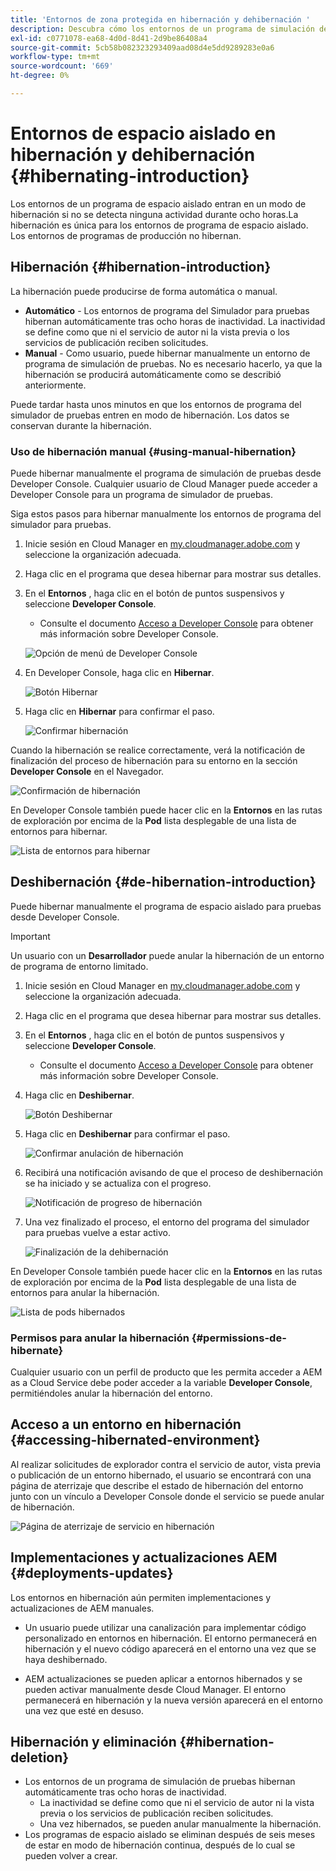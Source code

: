 ```yaml
---
title: 'Entornos de zona protegida en hibernación y dehibernación '
description: Descubra cómo los entornos de un programa de simulación de pruebas entran automáticamente en modo de hibernación y cómo puede anular la hibernación.
exl-id: c0771078-ea68-4d0d-8d41-2d9be86408a4
source-git-commit: 5cb58b082323293409aad08d4e5dd9289283e0a6
workflow-type: tm+mt
source-wordcount: '669'
ht-degree: 0%

---
```



# Entornos de espacio aislado en hibernación y dehibernación {#hibernating-introduction}

Los entornos de un programa de espacio aislado entran en un modo de hibernación si no se detecta ninguna actividad durante ocho horas.La hibernación es única para los entornos de programa de espacio aislado. Los entornos de programas de producción no hibernan.

## Hibernación {#hibernation-introduction}

La hibernación puede producirse de forma automática o manual.

* **Automático** - Los entornos de programa del Simulador para pruebas hibernan automáticamente tras ocho horas de inactividad. La inactividad se define como que ni el servicio de autor ni la vista previa o los servicios de publicación reciben solicitudes.
* **Manual** - Como usuario, puede hibernar manualmente un entorno de programa de simulación de pruebas. No es necesario hacerlo, ya que la hibernación se producirá automáticamente como se describió anteriormente.

Puede tardar hasta unos minutos en que los entornos de programa del simulador de pruebas entren en modo de hibernación. Los datos se conservan durante la hibernación.

### Uso de hibernación manual {#using-manual-hibernation}

Puede hibernar manualmente el programa de simulación de pruebas desde Developer Console. Cualquier usuario de Cloud Manager puede acceder a Developer Console para un programa de simulador de pruebas.

Siga estos pasos para hibernar manualmente los entornos de programa del simulador para pruebas.

1. Inicie sesión en Cloud Manager en [my.cloudmanager.adobe.com](https://my.cloudmanager.adobe.com/) y seleccione la organización adecuada.

1. Haga clic en el programa que desea hibernar para mostrar sus detalles.

1. En el **Entornos** , haga clic en el botón de puntos suspensivos y seleccione **Developer Console**.

   * Consulte el documento [Acceso a Developer Console](/help/implementing/cloud-manager/manage-environments.md#accessing-developer-console) para obtener más información sobre Developer Console.

   ![Opción de menú de Developer Console](assets/developer-console-menu-option.png)

1. En Developer Console, haga clic en **Hibernar**.

   ![Botón Hibernar](assets/hibernate-1.png)

1. Haga clic en **Hibernar** para confirmar el paso.

   ![Confirmar hibernación](assets/hibernate-2.png)

Cuando la hibernación se realice correctamente, verá la notificación de finalización del proceso de hibernación para su entorno en la sección **Developer Console** en el Navegador.

![Confirmación de hibernación](assets/hibernate-4.png)

En Developer Console también puede hacer clic en la **Entornos** en las rutas de exploración por encima de la **Pod** lista desplegable de una lista de entornos para hibernar.

![Lista de entornos para hibernar](assets/hibernate-1b.png)

## Deshibernación {#de-hibernation-introduction}

Puede hibernar manualmente el programa de espacio aislado para pruebas desde Developer Console.

>[!IMPORTANT]
>
>Un usuario con un **Desarrollador** puede anular la hibernación de un entorno de programa de entorno limitado.

1. Inicie sesión en Cloud Manager en [my.cloudmanager.adobe.com](https://my.cloudmanager.adobe.com/) y seleccione la organización adecuada.

1. Haga clic en el programa que desea hibernar para mostrar sus detalles.

1. En el **Entornos** , haga clic en el botón de puntos suspensivos y seleccione **Developer Console**.

   * Consulte el documento [Acceso a Developer Console](/help/implementing/cloud-manager/manage-environments.md#accessing-developer-console) para obtener más información sobre Developer Console.

1. Haga clic en **Deshibernar**.

   ![Botón Deshibernar](assets/de-hibernation-img1.png)

1. Haga clic en **Deshibernar** para confirmar el paso.

   ![Confirmar anulación de hibernación](assets/de-hibernation-img2.png)

1. Recibirá una notificación avisando de que el proceso de deshibernación se ha iniciado y se actualiza con el progreso.

   ![Notificación de progreso de hibernación](assets/de-hibernation-img3.png)

1. Una vez finalizado el proceso, el entorno del programa del simulador para pruebas vuelve a estar activo.

   ![Finalización de la dehibernación](assets/de-hibernation-img4.png)


En Developer Console también puede hacer clic en la **Entornos** en las rutas de exploración por encima de la **Pod** lista desplegable de una lista de entornos para anular la hibernación.

![Lista de pods hibernados](assets/de-hibernate-1b.png)

### Permisos para anular la hibernación {#permissions-de-hibernate}

Cualquier usuario con un perfil de producto que les permita acceder a AEM as a Cloud Service debe poder acceder a la variable **Developer Console**, permitiéndoles anular la hibernación del entorno.

## Acceso a un entorno en hibernación {#accessing-hibernated-environment}

Al realizar solicitudes de explorador contra el servicio de autor, vista previa o publicación de un entorno hibernado, el usuario se encontrará con una página de aterrizaje que describe el estado de hibernación del entorno junto con un vínculo a Developer Console donde el servicio se puede anular de hibernación.

![Página de aterrizaje de servicio en hibernación](assets/de-hibernation-img5.png)

## Implementaciones y actualizaciones AEM {#deployments-updates}

Los entornos en hibernación aún permiten implementaciones y actualizaciones de AEM manuales.

* Un usuario puede utilizar una canalización para implementar código personalizado en entornos en hibernación. El entorno permanecerá en hibernación y el nuevo código aparecerá en el entorno una vez que se haya deshibernado.

* AEM actualizaciones se pueden aplicar a entornos hibernados y se pueden activar manualmente desde Cloud Manager. El entorno permanecerá en hibernación y la nueva versión aparecerá en el entorno una vez que esté en desuso.

## Hibernación y eliminación {#hibernation-deletion}

* Los entornos de un programa de simulación de pruebas hibernan automáticamente tras ocho horas de inactividad.
   * La inactividad se define como que ni el servicio de autor ni la vista previa o los servicios de publicación reciben solicitudes.
   * Una vez hibernados, se pueden anular manualmente la hibernación.
* Los programas de espacio aislado se eliminan después de seis meses de estar en modo de hibernación continua, después de lo cual se pueden volver a crear.
